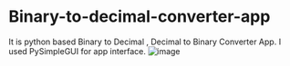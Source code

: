 # Binary-to-decimal-converter-app
It is python based Binary to Decimal , Decimal to Binary Converter App. I used PySimpleGUI  for app interface.
![image](https://github.com/doganalpppp/Binary-to-decimal-converter-app/assets/130001604/d73fed84-083b-47cc-a747-b46921153ff5)
